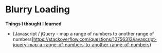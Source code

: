 # Blurry Loading

**Things I thought I learned**

 - [Javascript / jQuery - map a range of numbers to another range of numbers]https://stackoverflow.com/questions/10756313/javascript-jquery-map-a-range-of-numbers-to-another-range-of-numbers)